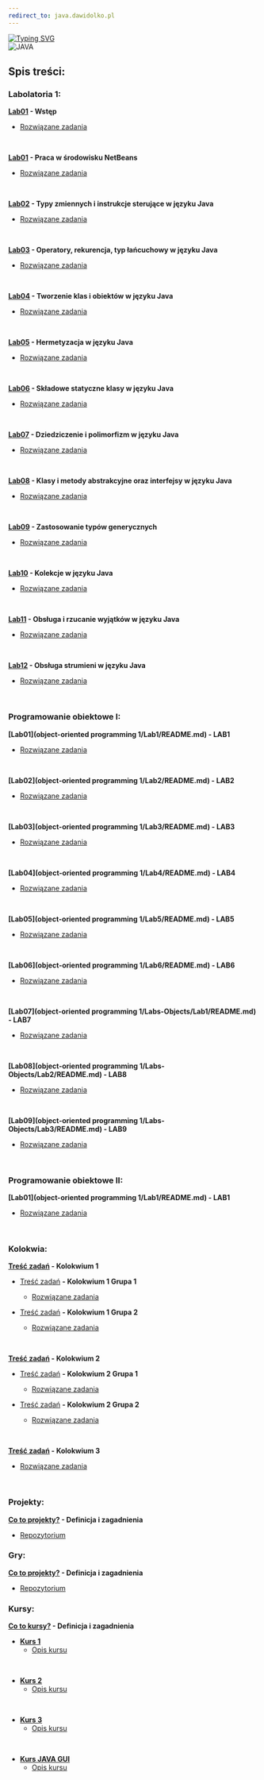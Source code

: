 ```yaml
---
redirect_to: java.dawidolko.pl
---
```


[![Typing SVG](https://readme-typing-svg.herokuapp.com?font=Fira+Code&weight=500&size=40&pause=1000&color=000000&width=600&height=100&lines=J%C4%99zyk+JAVA)](https://github.com/dawidolko/Programming-Java/tree/master)
<br>![JAVA](java.png)

## Spis treści:

### Labolatoria 1:

**[Lab01](LAB00/README.md) - Wstęp**
 - [Rozwiązane zadania](https://github.com/dawidolko/Programming-Java/tree/master/LAB00)

<br>


**[Lab01](LAB01/README.md) - Praca w środowisku NetBeans**
 - [Rozwiązane zadania](https://github.com/dawidolko/Programming-Java/tree/master/LAB01)

<br>

**[Lab02](Lab02/README.md) - Typy zmiennych i instrukcje sterujące w języku Java**
 - [Rozwiązane zadania](https://github.com/dawidolko/Programming-Java/tree/master/Lab02)

<br>

**[Lab03](Lab03/README.md) - Operatory, rekurencja, typ łańcuchowy w języku Java**
 - [Rozwiązane zadania](https://github.com/dawidolko/Programming-Java/tree/master/Lab03)

<br>

**[Lab04](Lab04/README.md) - Tworzenie klas i obiektów w języku Java**
 - [Rozwiązane zadania](https://github.com/dawidolko/Programming-Java/tree/master/Lab04)

<br>

**[Lab05](Lab05/README.md) - Hermetyzacja w języku Java**
 - [Rozwiązane zadania](https://github.com/dawidolko/Programming-Java/tree/master/Lab05)

<br>

**[Lab06](Lab06/README.md) - Składowe statyczne klasy w języku Java**
 - [Rozwiązane zadania](https://github.com/dawidolko/Programming-Java/tree/master/Lab06)

<br>

**[Lab07](Lab07/README.md) -  Dziedziczenie i polimorfizm w języku Java**
 - [Rozwiązane zadania](https://github.com/dawidolko/Programming-Java/tree/master/Lab07)

<br>

**[Lab08](Lab08/README.md) - Klasy i metody abstrakcyjne oraz interfejsy w języku Java**
 - [Rozwiązane zadania](https://github.com/dawidolko/Programming-Java/tree/master/Lab08)

<br>

**[Lab09](Lab09/README.md) - Zastosowanie typów generycznych**
 - [Rozwiązane zadania](https://github.com/dawidolko/Programming-Java/tree/master/Lab09)

<br>

**[Lab10](Lab10/README.md) - Kolekcje w języku Java**
 - [Rozwiązane zadania](https://github.com/dawidolko/Programming-Java/tree/master/Lab10)

<br>

**[Lab11](Lab11/README.md) - Obsługa i rzucanie wyjątków w języku Java**
 - [Rozwiązane zadania](https://github.com/dawidolko/Programming-Java/tree/master/Lab11)

<br>

**[Lab12](Lab12/README.md) - Obsługa strumieni w języku Java**
 - [Rozwiązane zadania](https://github.com/dawidolko/Programming-Java/tree/master/Lab12)

<br>

### Programowanie obiektowe I:

**[Lab01](object-oriented programming 1/Lab1/README.md) - LAB1**
 - [Rozwiązane zadania](https://github.com/dawidolko/Programming-Java/tree/master/object-oriented%20programming%201/Lab1)

<br>

**[Lab02](object-oriented programming 1/Lab2/README.md) - LAB2**
 - [Rozwiązane zadania](https://github.com/dawidolko/Programming-Java/tree/master/object-oriented%20programming%201/Lab2)

<br>

**[Lab03](object-oriented programming 1/Lab3/README.md) - LAB3**
 - [Rozwiązane zadania](https://github.com/dawidolko/Programming-Java/tree/master/object-oriented%20programming%201/Lab3)

<br>

**[Lab04](object-oriented programming 1/Lab4/README.md) - LAB4**
 - [Rozwiązane zadania](https://github.com/dawidolko/Programming-Java/tree/master/object-oriented%20programming%201/Lab4)

<br>

**[Lab05](object-oriented programming 1/Lab5/README.md) - LAB5**
 - [Rozwiązane zadania](https://github.com/dawidolko/Programming-Java/tree/master/object-oriented%20programming%201/Lab5)

<br>

**[Lab06](object-oriented programming 1/Lab6/README.md) - LAB6**
 - [Rozwiązane zadania](https://github.com/dawidolko/Programming-Java/tree/master/object-oriented%20programming%201/Lab6)

<br>

**[Lab07](object-oriented programming 1/Labs-Objects/Lab1/README.md) -  LAB7**
 - [Rozwiązane zadania](https://github.com/dawidolko/Programming-Java/tree/master/object-oriented%20programming%201/Labs-Objects/Lab1)

<br>

**[Lab08](object-oriented programming 1/Labs-Objects/Lab2/README.md) - LAB8**
 - [Rozwiązane zadania](https://github.com/dawidolko/Programming-Java/tree/master/object-oriented%20programming%201/Labs-Objects/Lab2)

<br>

**[Lab09](object-oriented programming 1/Labs-Objects/Lab3/README.md) - LAB9**
 - [Rozwiązane zadania](https://github.com/dawidolko/Programming-Java/tree/master/object-oriented%20programming%201/Labs-Objects/Lab3)

<br>

### Programowanie obiektowe II:

**[Lab01](object-oriented programming 1/Lab1/README.md) - LAB1**
 - [Rozwiązane zadania](https://github.com/dawidolko/Programming-Java/tree/master/Example/Lab1)

<br>

### Kolokwia: 

 **[Treść zadań](Kolokwium/README.md) - Kolokwium 1**

- [Treść zadań](Kolokwium/exam1/README.md) **- Kolokwium 1 Grupa 1**
  - [Rozwiązane zadania](https://github.com/dawidolko/Programming-Java/tree/master/Kolokwium/exam1/kolokwium1/kolokwium/src)

- [Treść zadań](Kolokwium/exam1v2//README.md) **- Kolokwium 1 Grupa 2**
  - [Rozwiązane zadania](https://github.com/dawidolko/Programming-Java/tree/master/Kolokwium/exam1v2/kolokwium1v2/kolokwium1/src)
 
 <br>

  **[Treść zadań](Kolokwium/README.md) - Kolokwium 2**

- [Treść zadań](Kolokwium/exam2/README.md) **- Kolokwium 2 Grupa 1**
  - [Rozwiązane zadania](https://github.com/dawidolko/Programming-Java/tree/master/Kolokwium/exam2/kolokwium%202/kolokwium2/src)

- [Treść zadań](Kolokwium/exam2v2/README.md) **- Kolokwium 2 Grupa 2**
  - [Rozwiązane zadania](https://github.com/dawidolko/Programming-Java/tree/master/Kolokwium/exam2v2/kolokwium2v2/kolokwium2/src)
 
 <br>

 **[Treść zadań](Kolokwium/exam3/README.md) - Kolokwium 3**
  - [Rozwiązane zadania](https://github.com/dawidolko/Programming-Java/tree/master/Kolokwium/exam3/Kolokwium3/untitled/src)

<br> 

### Projekty:

**[Co to projekty?](Projects/README.md) - Definicja i zagadnienia**
 - [Repozytorium](https://github.com/dawidolko/Programming-Java/tree/master/Projects)

### Gry:

**[Co to projekty?](JavaGUI/ProsteGry/README.md) - Definicja i zagadnienia**
 - [Repozytorium](https://github.com/dawidolko/Programming-Java/tree/master/JavaGUI/ProsteGry/src)


### Kursy:

**[Co to kursy?](Courses/README.md) - Definicja i zagadnienia**
- **[Kurs 1](https://github.com/dawidolko/Programming-Java/tree/master/Courses/Coursee1)**
  - [Opis kursu](Courses/Coursee1/README.md)

<br>
  
- **[Kurs 2](https://github.com/dawidolko/Programming-Java/tree/master/Courses/Coursee2)**
  - [Opis kursu](Courses/Coursee2/README.md)

<br>

- **[Kurs 3](https://github.com/dawidolko/Programming-Java/tree/master/Courses/Coursee3)**
  - [Opis kursu](Courses/Coursee3/README.md)

<br>

- **[Kurs JAVA GUI](https://github.com/dawidolko/Programming-Java/tree/master/JavaGUI/Course)**
  - [Opis kursu](JavaGUI/Course/README.md)

<br>

